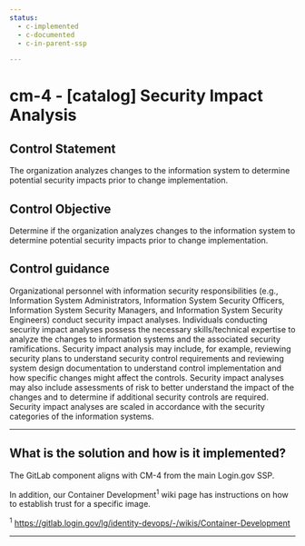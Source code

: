 ```yaml
---
status:
  - c-implemented
  - c-documented
  - c-in-parent-ssp

---
```


# cm-4 - \[catalog\] Security Impact Analysis

## Control Statement

The organization analyzes changes to the information system to determine potential security impacts prior to change implementation.

## Control Objective

Determine if the organization analyzes changes to the information system to determine potential security impacts prior to change implementation.

## Control guidance

Organizational personnel with information security responsibilities (e.g., Information System Administrators, Information System Security Officers, Information System Security Managers, and Information System Security Engineers) conduct security impact analyses. Individuals conducting security impact analyses possess the necessary skills/technical expertise to analyze the changes to information systems and the associated security ramifications. Security impact analysis may include, for example, reviewing security plans to understand security control requirements and reviewing system design documentation to understand control implementation and how specific changes might affect the controls. Security impact analyses may also include assessments of risk to better understand the impact of the changes and to determine if additional security controls are required. Security impact analyses are scaled in accordance with the security categories of the information systems.

______________________________________________________________________

## What is the solution and how is it implemented?

The GitLab component aligns with CM-4 from the main Login.gov SSP.

In addition, our Container Development<sup>1</sup> wiki page has instructions on how to establish trust for a specific image.

<sup>1</sup> https://gitlab.login.gov/lg/identity-devops/-/wikis/Container-Development

______________________________________________________________________
